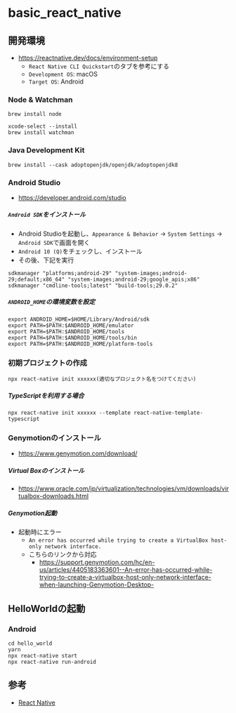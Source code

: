 # basic_react_native

## 開発環境
- https://reactnative.dev/docs/environment-setup
  - `React Native CLI Quickstart`のタブを参考にする
  - `Development OS`: macOS
  - `Target OS`: Android

### Node & Watchman
```
brew install node

xcode-select --install
brew install watchman
```

### Java Development Kit
```
brew install --cask adoptopenjdk/openjdk/adoptopenjdk8
```

### Android Studio
- https://developer.android.com/studio

##### `Android SDK`をインストール
- Android Studioを起動し、`Appearance & Behavior` → `System Settings` → `Android SDK`で画面を開く
- `Android 10 (Q)`をチェックし、インストール
- その後、下記を実行

```
sdkmanager "platforms;android-29" "system-images;android-29;default;x86_64" "system-images;android-29;google_apis;x86"
sdkmanager "cmdline-tools;latest" "build-tools;29.0.2"
```

##### `ANDROID_HOME`の環境変数を設定
```
export ANDROID_HOME=$HOME/Library/Android/sdk
export PATH=$PATH:$ANDROID_HOME/emulator
export PATH=$PATH:$ANDROID_HOME/tools
export PATH=$PATH:$ANDROID_HOME/tools/bin
export PATH=$PATH:$ANDROID_HOME/platform-tools
```

### 初期プロジェクトの作成
```
npx react-native init xxxxxx(適切なプロジェクト名をつけてください)
```

##### TypeScriptを利用する場合
```
npx react-native init xxxxxx --template react-native-template-typescript
```

### Genymotionのインストール
- https://www.genymotion.com/download/

##### Virtual Boxのインストール
- https://www.oracle.com/jp/virtualization/technologies/vm/downloads/virtualbox-downloads.html

##### Genymotion起動

- 起動時にエラー
  - `An error has occurred while trying to create a VirtualBox host-only network interface.`
  - こちらのリンクから対応
    - https://support.genymotion.com/hc/en-us/articles/4405183363601--An-error-has-occurred-while-trying-to-create-a-virtualbox-host-only-network-interface-when-launching-Genymotion-Desktop-

## HelloWorldの起動

### Android
```
cd hello_world
yarn
npx react-native start
npx react-native run-android
```

## 参考
- [React Native](https://reactnative.dev/)
